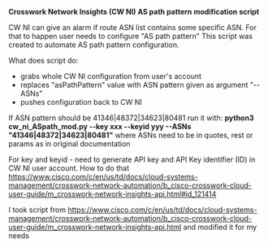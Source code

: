 
<B>Crosswork Network Insights (CW NI) AS path pattern modification script</B>

CW NI can give an alarm if route ASN list contains some specific ASN. For that to happen user needs to configure "AS path pattern"
This script was created to automate AS path pattern configuration.

What does script do:
- grabs whole CW NI configuration from user's account
- replaces "asPathPattern" value with ASN pattern given as argument "--ASNs"
- pushes configuration back to CW NI

If ASN pattern should be 41346|48372|34623|80481 run it with:
<b>python3 cw_ni_ASpath_mod.py  --key xxx --keyid yyy --ASNs "41346|48372|34623|80481"</b>
where ASNs need to be in quotes, rest or params as in original documentation

For key and keyid - need to generate API key and API Key identifier (ID) in CW NI user account.
How to do that https://www.cisco.com/c/en/us/td/docs/cloud-systems-management/crosswork-network-automation/b_cisco-crosswork-cloud-user-guide/m_crosswork-network-insights-api.html#id_121414

I took script from https://www.cisco.com/c/en/us/td/docs/cloud-systems-management/crosswork-network-automation/b_cisco-crosswork-cloud-user-guide/m_crosswork-network-insights-api.html and modified it for my needs
